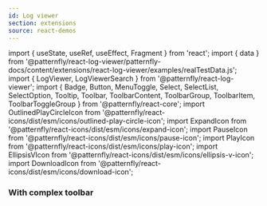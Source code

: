 ```yaml
---
id: Log viewer
section: extensions
source: react-demos
---
```


import { useState, useRef, useEffect, Fragment } from 'react';
import { data } from '@patternfly/react-log-viewer/patternfly-docs/content/extensions/react-log-viewer/examples/realTestData.js';
import { LogViewer, LogViewerSearch } from '@patternfly/react-log-viewer';
import {
Badge,
Button,
MenuToggle,
Select,
SelectList,
SelectOption,
Tooltip,
Toolbar,
ToolbarContent,
ToolbarGroup,
ToolbarItem,
ToolbarToggleGroup
} from '@patternfly/react-core';
import OutlinedPlayCircleIcon from '@patternfly/react-icons/dist/esm/icons/outlined-play-circle-icon';
import ExpandIcon from '@patternfly/react-icons/dist/esm/icons/expand-icon';
import PauseIcon from '@patternfly/react-icons/dist/esm/icons/pause-icon';
import PlayIcon from '@patternfly/react-icons/dist/esm/icons/play-icon';
import EllipsisVIcon from '@patternfly/react-icons/dist/esm/icons/ellipsis-v-icon';
import DownloadIcon from '@patternfly/react-icons/dist/esm/icons/download-icon';

### With complex toolbar

```js file='./ComplexToolbarLogViewer.jsx'

```
